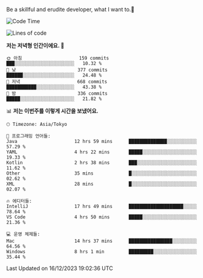 Be a skillful and erudite developer, what I want to.👶

<!--START_SECTION:waka-->
![Code Time](http://img.shields.io/badge/Code%20Time-358%20hrs%2014%20mins-blue)

![Lines of code](https://img.shields.io/badge/%EC%A0%80%EB%8A%94%20%EC%97%AC%ED%83%9C%EA%B9%8C%EC%A7%80%20-745.6%20thousand%20%EC%A4%84%EC%9D%98%20%EC%BD%94%EB%93%9C%EB%A5%BC%20%EC%9E%91%EC%84%B1%ED%96%88%EC%96%B4%EC%9A%94.-blue)

**저는 저녁형 인간이에요. 🦉** 

```text
🌞 아침                     159 commits         ███░░░░░░░░░░░░░░░░░░░░░░   10.32 % 
🌆 낮　                     377 commits         ██████░░░░░░░░░░░░░░░░░░░   24.48 % 
🌃 저녁                     668 commits         ███████████░░░░░░░░░░░░░░   43.38 % 
🌙 밤　                     336 commits         █████░░░░░░░░░░░░░░░░░░░░   21.82 % 
```


📊 **저는 이번주를 이렇게 시간을 보냈어요.** 

```text
🕑︎ Timezone: Asia/Tokyo

💬 프로그래밍 언어들: 
Java                     12 hrs 59 mins      ██████████████░░░░░░░░░░░   57.29 % 
YAML                     4 hrs 22 mins       █████░░░░░░░░░░░░░░░░░░░░   19.33 % 
Kotlin                   2 hrs 38 mins       ███░░░░░░░░░░░░░░░░░░░░░░   11.62 % 
Other                    35 mins             █░░░░░░░░░░░░░░░░░░░░░░░░   02.62 % 
XML                      28 mins             █░░░░░░░░░░░░░░░░░░░░░░░░   02.07 % 

🔥 에디터들: 
IntelliJ                 17 hrs 49 mins      ████████████████████░░░░░   78.64 % 
VS Code                  4 hrs 50 mins       █████░░░░░░░░░░░░░░░░░░░░   21.36 % 

💻 운영 체제들: 
Mac                      14 hrs 37 mins      ████████████████░░░░░░░░░   64.56 % 
Windows                  8 hrs 1 min         █████████░░░░░░░░░░░░░░░░   35.44 % 
```


 Last Updated on 16/12/2023 19:02:36 UTC
<!--END_SECTION:waka-->
